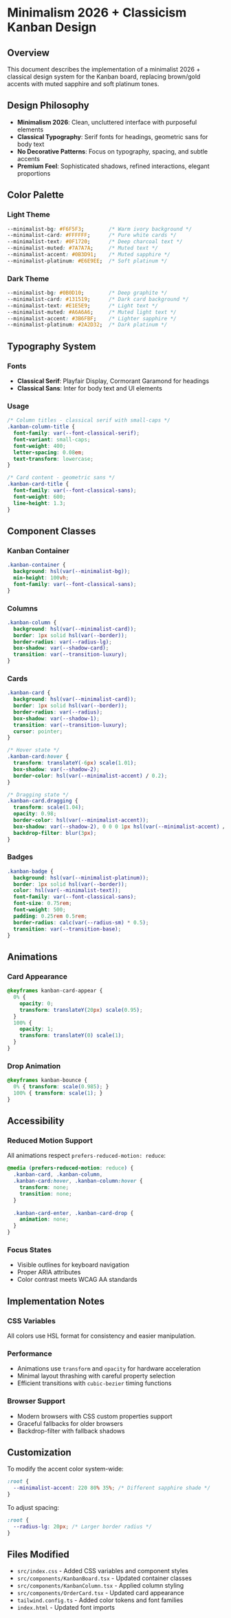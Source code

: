 # Minimalism 2026 + Classicism Kanban Design

## Overview
This document describes the implementation of a minimalist 2026 + classical design system for the Kanban board, replacing brown/gold accents with muted sapphire and soft platinum tones.

## Design Philosophy
- **Minimalism 2026**: Clean, uncluttered interface with purposeful elements
- **Classical Typography**: Serif fonts for headings, geometric sans for body text
- **No Decorative Patterns**: Focus on typography, spacing, and subtle accents
- **Premium Feel**: Sophisticated shadows, refined interactions, elegant proportions

## Color Palette

### Light Theme
```css
--minimalist-bg: #F6F5F3;        /* Warm ivory background */
--minimalist-card: #FFFFFF;      /* Pure white cards */
--minimalist-text: #0F1720;      /* Deep charcoal text */
--minimalist-muted: #7A7A7A;     /* Muted text */
--minimalist-accent: #0B3D91;    /* Muted sapphire */
--minimalist-platinum: #E6E9EE;  /* Soft platinum */
```

### Dark Theme
```css
--minimalist-bg: #0B0D10;        /* Deep graphite */
--minimalist-card: #131519;      /* Dark card background */
--minimalist-text: #E1E5E9;      /* Light text */
--minimalist-muted: #A6A6A6;     /* Muted light text */
--minimalist-accent: #3B6FBF;    /* Lighter sapphire */
--minimalist-platinum: #2A2D32;  /* Dark platinum */
```

## Typography System

### Fonts
- **Classical Serif**: Playfair Display, Cormorant Garamond for headings
- **Classical Sans**: Inter for body text and UI elements

### Usage
```css
/* Column titles - classical serif with small-caps */
.kanban-column-title {
  font-family: var(--font-classical-serif);
  font-variant: small-caps;
  font-weight: 400;
  letter-spacing: 0.08em;
  text-transform: lowercase;
}

/* Card content - geometric sans */
.kanban-card-title {
  font-family: var(--font-classical-sans);
  font-weight: 600;
  line-height: 1.3;
}
```

## Component Classes

### Kanban Container
```css
.kanban-container {
  background: hsl(var(--minimalist-bg));
  min-height: 100vh;
  font-family: var(--font-classical-sans);
}
```

### Columns
```css
.kanban-column {
  background: hsl(var(--minimalist-card));
  border: 1px solid hsl(var(--border));
  border-radius: var(--radius-lg);
  box-shadow: var(--shadow-card);
  transition: var(--transition-luxury);
}
```

### Cards
```css
.kanban-card {
  background: hsl(var(--minimalist-card));
  border: 1px solid hsl(var(--border));
  border-radius: var(--radius);
  box-shadow: var(--shadow-1);
  transition: var(--transition-luxury);
  cursor: pointer;
}

/* Hover state */
.kanban-card:hover {
  transform: translateY(-6px) scale(1.01);
  box-shadow: var(--shadow-2);
  border-color: hsl(var(--minimalist-accent) / 0.2);
}

/* Dragging state */
.kanban-card.dragging {
  transform: scale(1.04);
  opacity: 0.98;
  border-color: hsl(var(--minimalist-accent));
  box-shadow: var(--shadow-2), 0 0 0 1px hsl(var(--minimalist-accent) / 0.3);
  backdrop-filter: blur(3px);
}
```

### Badges
```css
.kanban-badge {
  background: hsl(var(--minimalist-platinum));
  border: 1px solid hsl(var(--border));
  color: hsl(var(--minimalist-text));
  font-family: var(--font-classical-sans);
  font-size: 0.75rem;
  font-weight: 500;
  padding: 0.25rem 0.5rem;
  border-radius: calc(var(--radius-sm) * 0.5);
  transition: var(--transition-base);
}
```

## Animations

### Card Appearance
```css
@keyframes kanban-card-appear {
  0% {
    opacity: 0;
    transform: translateY(20px) scale(0.95);
  }
  100% {
    opacity: 1;
    transform: translateY(0) scale(1);
  }
}
```

### Drop Animation
```css
@keyframes kanban-bounce {
  0% { transform: scale(0.985); }
  100% { transform: scale(1); }
}
```

## Accessibility

### Reduced Motion Support
All animations respect `prefers-reduced-motion: reduce`:

```css
@media (prefers-reduced-motion: reduce) {
  .kanban-card, .kanban-column, 
  .kanban-card:hover, .kanban-column:hover {
    transform: none;
    transition: none;
  }
  
  .kanban-card-enter, .kanban-card-drop {
    animation: none;
  }
}
```

### Focus States
- Visible outlines for keyboard navigation
- Proper ARIA attributes
- Color contrast meets WCAG AA standards

## Implementation Notes

### CSS Variables
All colors use HSL format for consistency and easier manipulation.

### Performance
- Animations use `transform` and `opacity` for hardware acceleration
- Minimal layout thrashing with careful property selection
- Efficient transitions with `cubic-bezier` timing functions

### Browser Support
- Modern browsers with CSS custom properties support
- Graceful fallbacks for older browsers
- Backdrop-filter with fallback shadows

## Customization

To modify the accent color system-wide:
```css
:root {
  --minimalist-accent: 220 80% 35%; /* Different sapphire shade */
}
```

To adjust spacing:
```css
:root {
  --radius-lg: 20px; /* Larger border radius */
}
```

## Files Modified
- `src/index.css` - Added CSS variables and component styles
- `src/components/KanbanBoard.tsx` - Updated container classes
- `src/components/KanbanColumn.tsx` - Applied column styling
- `src/components/OrderCard.tsx` - Updated card appearance
- `tailwind.config.ts` - Added color tokens and font families
- `index.html` - Updated font imports